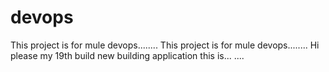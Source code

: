 # devops
This project is for mule devops........
This project is for mule devops........
Hi please my 19th build
new building application this is...
....

